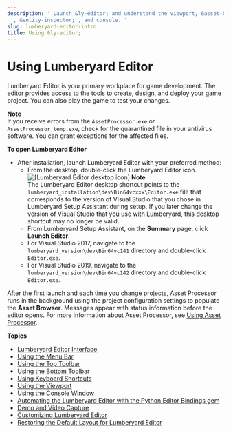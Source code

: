 ```yaml
---
description: ' Launch &ly-editor; and understand the viewport, &asset-browser; , &entity-outliner;
  , &entity-inspector; , and console. '
slug: lumberyard-editor-intro
title: Using &ly-editor;
---
```

# Using Lumberyard Editor<a name="lumberyard-editor-intro"></a>

Lumberyard Editor is your primary workplace for game development\. The editor provides access to the tools to create, design, and deploy your game project\. You can also play the game to test your changes\.

**Note**  
If you receive errors from the `AssetProcessor.exe` or `AssetProcessor_temp.exe`, check for the quarantined file in your antivirus software\. You can grant exceptions for the affected files\.

**To open Lumberyard Editor**
+ After installation, launch Lumberyard Editor with your preferred method:
  + From the desktop, double\-click the Lumberyard Editor icon\. ![\[Lumberyard Editor desktop icon\]](/images/userguide/lumberyard-editor-launch.png) 
**Note**  
The Lumberyard Editor desktop shortcut points to the `lumberyard_installation\dev\Bin64vcxxx\Editor.exe` file that corresponds to the version of Visual Studio that you chose in Lumberyard Setup Assistant during setup\. If you later change the version of Visual Studio that you use with Lumberyard, this desktop shortcut may no longer be valid\.
  + From Lumberyard Setup Assistant, on the **Summary** page, click **Launch Editor**\.
  + For Visual Studio 2017, navigate to the `lumberyard_version\dev\Bin64vc141` directory and double\-click `Editor.exe`\.
  + For Visual Studio 2019, navigate to the `lumberyard_version\dev\Bin64vc142` directory and double\-click `Editor.exe`\.

After the first launch and each time you change projects, Asset Processor runs in the background using the project configuration settings to populate the **Asset Browser**\. Messages appear with status information before the editor opens\. For more information about Asset Processor, see [Using Asset Processor](/docs/userguide/assets/processor.md)\.

**Topics**
+ [Lumberyard Editor Interface](/docs/userguide/editor/interface.md)
+ [Using the Menu Bar](/docs/userguide/editor/menus.md)
+ [Using the Top Toolbar](/docs/userguide/editor/toolbars.md)
+ [Using the Bottom Toolbar](/docs/userguide/editor/toolbar-bottom.md)
+ [Using Keyboard Shortcuts](/docs/userguide/editor/shortcut-keys.md)
+ [Using the Viewport](/docs/userguide/editor/viewport.md)
+ [Using the Console Window](console-intro.md)
+ [Automating the Lumberyard Editor with the Python Editor Bindings gem](editor-automation.md)
+ [Demo and Video Capture](demo-video-capture-intro.md)
+ [Customizing Lumberyard Editor](/docs/userguide/editor/customizing.md)
+ [Restoring the Default Layout for Lumberyard Editor](/docs/userguide/editor/default-settings.md)